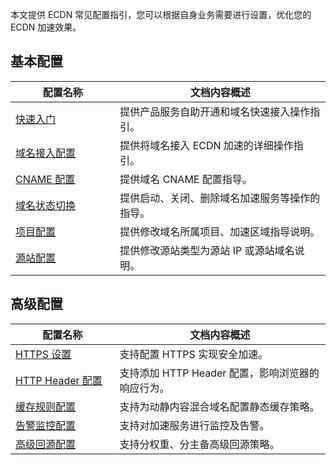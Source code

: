 

本文提供 ECDN 常见配置指引，您可以根据自身业务需要进行设置，优化您的 ECDN 加速效果。

<style>
table th:nth-of-type(1) {
width: 250px;	
}
table th:nth-of-type(2) {
width: 600px;	
  
}
</style>

## 基本配置
| 配置名称  | 文档内容概述     |
| -------- | ----------- |
| [快速入门](https://cloud.tencent.com/document/product/570/8651) | 提供产品服务自助开通和域名快速接入操作指引。  |
| [域名接入配置](https://cloud.tencent.com/document/product/570/10361)| 提供将域名接入 ECDN 加速的详细操作指引。 |
| [CNAME 配置](https://cloud.tencent.com/document/product/570/11134) | 提供域名 CNAME 配置指导。 |
| [域名状态切换](https://cloud.tencent.com/document/product/570/10362) | 提供启动、关闭、删除域名加速服务等操作的指导。 |
| [项目配置](https://cloud.tencent.com/doc/product/570/11137)  | 提供修改域名所属项目、加速区域指导说明。 |
| [源站配置](https://cloud.tencent.com/document/product/570/11137#.E4.BF.AE.E6.94.B9.E6.BA.90.E7.AB.99.E9.85.8D.E7.BD.AE)  | 提供修改源站类型为源站 IP 或源站域名说明。   |


## 高级配置
| 配置名称  | 文档内容概述     |
| -------- | ----------- |
| [HTTPS 设置](https://cloud.tencent.com/document/product/570/10365)  | 支持配置 HTTPS 实现安全加速。 |
| [HTTP Header 配置](https://cloud.tencent.com/document/product/570/10364) | 支持添加 HTTP Header 配置，影响浏览器的响应行为。            |
| [缓存规则配置](https://cloud.tencent.com/document/product/570/32538)| 支持为动静内容混合域名配置静态缓存策略。 |
| [告警监控配置](https://cloud.tencent.com/document/product/570/31783)| 支持对加速服务进行监控及告警。|
| [高级回源配置](https://cloud.tencent.com/document/product/570/19915)| 支持分权重、分主备高级回源策略。|
